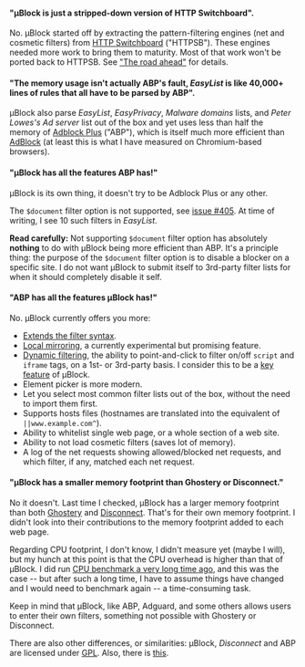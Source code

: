 #### "µBlock is just a stripped-down version of HTTP Switchboard".

No. µBlock started off by extracting the pattern-filtering engines (net and cosmetic filters) from [HTTP Switchboard](https://github.com/gorhill/httpswitchboard#http-switchboard-for-chromium) ("HTTPSB"). These engines needed more work to bring them to maturity. Most of that work won't be ported back to HTTPSB. See ["The road ahead"](https://github.com/gorhill/httpswitchboard/issues/378) for details.

#### "The memory usage isn't actually ABP's fault, _EasyList_ is like 40,000+ lines of rules that all have to be parsed by ABP".

µBlock also parse _EasyList_, _EasyPrivacy_, _Malware domains_ lists, 
and _Peter Lowes's Ad server_ list out of the box and yet uses less than half the 
memory of [Adblock Plus](https://adblockplus.org/) ("ABP"), which is itself much more efficient than 
[AdBlock](https://getadblock.com/) (at least this is what I have measured on Chromium-based browsers).

#### "µBlock has all the features ABP has!"

µBlock is its own thing, it doesn't try to be Adblock Plus or any other.

The `$document` filter option is not supported, see [issue #405](https://github.com/gorhill/uBlock/issues/405). At time of writing, I see 10 such filters in _EasyList_.

**Read carefully:** Not supporting `$document` filter option has absolutely **nothing** to do with µBlock being more efficient than ABP. It's a principle thing: the purpose of the `$document` filter option is to disable a blocker on a specific site. I do not want µBlock to submit itself to 3rd-party filter lists for when it should completely disable it self.

#### "ABP has all the features µBlock has!"
No. µBlock currently offers you more:

- [Extends the filter syntax](https://github.com/gorhill/uBlock/wiki/Filter-syntax-extensions).
- [Local mirroring](https://github.com/gorhill/uBlock/wiki/Experimental-features#privacy-exposure-reduction-local-mirroring), a currently experimental but promising feature.
- [Dynamic filtering](https://github.com/gorhill/uBlock/wiki/Dynamic-filtering), the ability to point-and-click to filter on/off `script` and `iframe` tags, on a 1st- or 3rd-party basis. I consider this to be a [key feature](https://github.com/gorhill/uBlock/wiki/Dynamic-filtering---examples) of µBlock.
- Element picker is more modern.
- Let you select most common filter lists out of the box, without the need to import them first.
- Supports hosts files (hostnames are translated into the equivalent of `||www.example.com^`).
- Ability to whitelist single web page, or a whole section of a web site.
- Ability to not load cosmetic filters (saves lot of memory).
- A log of the net requests showing allowed/blocked net requests, and which filter, if any, matched each net request.

#### "µBlock has a smaller memory footprint than Ghostery or Disconnect."

No it doesn't. Last time I checked, µBlock has a larger memory footprint than both 
[Ghostery](https://www.ghostery.com) and [Disconnect](/disconnectme/disconnect). That's for their own memory footprint. I didn't look into their contributions to the memory footprint added to each web page.

Regarding CPU footprint, I don't know, I didn't measure yet (maybe I will), but my hunch at this point is that the CPU overhead is higher than that of µBlock. I did run [CPU benchmark a very long time ago](https://github.com/gorhill/httpswitchboard/wiki/Doesn't-HTTPSB-add-a-significant-overhead-to-network-traffic%3F), and this was the case -- but after such a long time, I have to assume things have changed and I would need to benchmark again -- a time-consuming task.

Keep in mind that µBlock, like ABP, Adguard, and some others allows users to enter their own filters, something not possible with Ghostery or Disconnect.

There are also other differences, or similarities: µBlock, _Disconnect_
and ABP are licensed under [GPL](http://en.wikipedia.org/wiki/GNU_General_Public_License). Also, there is [this](https://github.com/gorhill/uBlock/wiki/%C2%B5Block-and-others:-Blocking-ads,-trackers,-malwares).